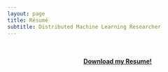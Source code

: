 ```yaml
---
layout: page
title: Résumé
subtitle: Distributed Machine Learning Researcher
---
```

<br>
<br>
<div class="svg-wrapper" rel>
<center><a href="{{ '/assets/SawanCV.pdf' | prepend: site.baseurl }}">
<strong class="myhover"> Download my Resume! </strong></a> </center>
</div>
<br>

<!-- <div class="svg-wrapper">
  <svg height="60" width="320" xmlns="http://www.w3.org/2000/svg">
    <rect class="shape" height="60" width="320" />
  </svg>
   <div class="text">HOVER</div>
</div> -->

<!-- <script> document.getElementsByTagName('strong')[0].classList.add('glitch'); </script> -->